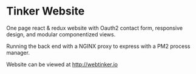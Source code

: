 # Tinker Website

One page react & redux website with Oauth2 contact form, responsive design, and modular componentized views.

Running the back end with a NGINX proxy to express with a PM2 process manager.

Website can be viewed at http://webtinker.io
